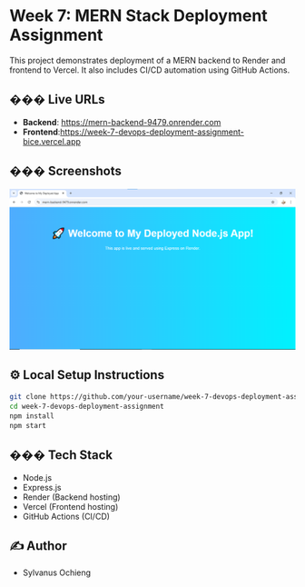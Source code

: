 # Week 7: MERN Stack Deployment Assignment
This project demonstrates deployment of a MERN backend to Render and frontend to Vercel. It also includes CI/CD automation using GitHub Actions.

## ��� Live URLs
- **Backend**: https://mern-backend-9479.onrender.com
- **Frontend**:https://week-7-devops-deployment-assignment-bice.vercel.app

## ��� Screenshots


![alt text](image.png)

## ⚙️ Local Setup Instructions
```bash
git clone https://github.com/your-username/week-7-devops-deployment-assignment.git
cd week-7-devops-deployment-assignment
npm install
npm start
```

## ��� Tech Stack
- Node.js
- Express.js
- Render (Backend hosting)
- Vercel (Frontend hosting)
- GitHub Actions (CI/CD)

## ✍️ Author
- Sylvanus Ochieng
